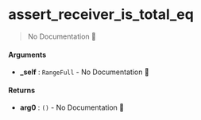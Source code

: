 # assert\_receiver\_is\_total\_eq

> No Documentation 🚧

#### Arguments

- **\_self** : `RangeFull` \- No Documentation 🚧

#### Returns

- **arg0** : `()` \- No Documentation 🚧